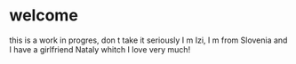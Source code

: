 # welcome
this is a work in progres, don t take it seriously
I m Izi, I m from Slovenia and I have a girlfriend Nataly whitch I love very much!
